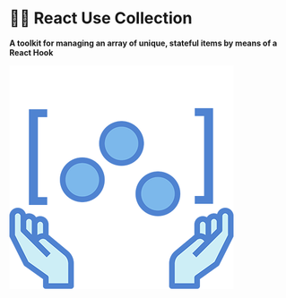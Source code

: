 <!-- omit in toc -->
# 🤹‍♂️ React Use Collection

**A toolkit for managing an array of unique, stateful items by means of a React Hook**

![](https://raw.githubusercontent.com/schalkventer/use-collection/master/packages/documentation/assets/image.png)
